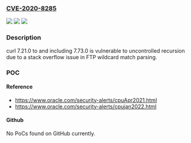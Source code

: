 ### [CVE-2020-8285](https://cve.mitre.org/cgi-bin/cvename.cgi?name=CVE-2020-8285)
![](https://img.shields.io/static/v1?label=Product&message=https%3A%2F%2Fgithub.com%2Fcurl%2Fcurl&color=blue)
![](https://img.shields.io/static/v1?label=Version&message=n%2Fa&color=blue)
![](https://img.shields.io/static/v1?label=Vulnerability&message=Uncontrolled%20Recursion%20(CWE-674)&color=brighgreen)

### Description

curl 7.21.0 to and including 7.73.0 is vulnerable to uncontrolled recursion due to a stack overflow issue in FTP wildcard match parsing.

### POC

#### Reference
- https://www.oracle.com/security-alerts/cpuApr2021.html
- https://www.oracle.com/security-alerts/cpujan2022.html

#### Github
No PoCs found on GitHub currently.

